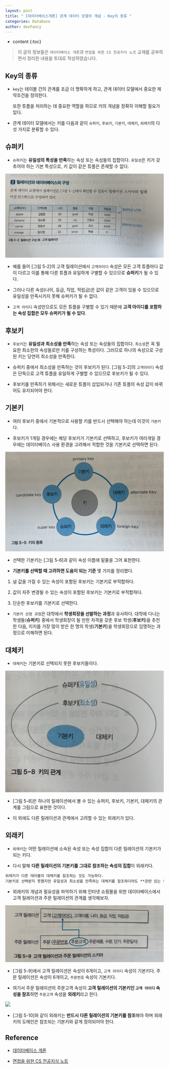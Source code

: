 ```yaml
---
layout: post
title: " [데이터베이스개론] 관계 데이터 모델의 개념 - Key의 종류 "
categories: Database
author: devFancy
---
```

* content
{:toc}

> 이 글의 정보들은 `데이터베이스 개론`과 `면접을 위한 CS 전공지식 노트` 교재를 공부하면서 정리한 내용을 토대로 작성하였습니다.

## Key의 종류

* `key`는 테이블 간의 관계를 조금 더 명확하게 하고, 관계 데이터 모델에서 중요한 제약조건을 정의한다.

    또한 튜플을 처리하는 데 중요한 역할을 하므로 키의 개념을 정확히 이해할 필요가 있다.

* 관계 데이터 모델에서는 키를 다음과 같이 `슈퍼키`, `후보키`, `기본키`, `대체키`, `외래키`의 다섯 가지로 분류할 수 있다.

## 슈퍼키

* `슈퍼키`는 **유일성의 특성을 만족**하는 속성 또는 속성들의 집합이다. `유일성`은 키가 갖추어야 하는 기본 특성으로, 키 값이 같은 튜플은 존재할 수 없다.

![](/assets/img/db/db-rdb-concept-key-1.jpg)

* 예를 들어 [그림 5-2]의 고객 릴레이션에서 `고객아이디` 속성은 모든 고객 튜플마다 값이 다르고 이를 통해 다른 튜플과 유일하게 구별할 수 있으므로 **슈퍼키**가 될 수 있다.

* 그러나 다른 속성(나이, 등급, 직업, 적립금)은 값이 같은 고객이 있을 수 있으므로 유일성을 만족시키지 못해 슈퍼키가 될 수 없다.

* `고객 아이디` 속성만으로도 모든 튜플을 구별할 수 있기 때문에 **고객 아이디를 포함하는 속성 집합은 모두 슈퍼키가 될 수 있다**.

## 후보키

* `후보키`는 **유일성과 최소성을 만족**하는 속성 또는 속성들의 집합이다. `최소성`은 꼭 필요한 최소한의 속성들로만 키를 구성하는 특성이다. 그러므로 하나의 속성으로 구성된 키는 당연히 최소성을 만족한다.

* 슈퍼키 중에서 최소성을 만족하는 것이 후보키가 된다. [그림 5-2]의 `고객아이디` 속성은 단독으로 고객 튜플을 유일하게 구별할 수 있으므로 후보키가 될 수 있다.

* 후보키를 만족하기 위해서는 새로운 튜플이 삽입되거나 기존 튜플의 속성 값이 바뀌어도 유지되어야 한다.

## 기본키

* 여러 후보키 중에서 기본적으로 사용할 키를 반드시 선택해야 하는데 이것이 `기본키`다. 

* 후보키가 1개일 경우에는 해당 후보키가 기본키로 선택하고, 후보키가 여러개일 경우에는 데이터베이스 사용 환경을 고려해서 적합한 것을 기본키로 선택하면 된다.

![](/assets/img/db/db-rdb-concept-key-2.jpg)

* 선택한 기본키는 [그림 5-6]과 같이 속성 이름에 밑줄을 그어 표헌한다.

* **기본키를 선택할 때 고려하면 도움이 되는 기준** 몇 가지를 정리했다.

1. 널 값을 가질 수 있는 속성이 포함된 후보키는 기본키로 부적합하다.

2. 값이 자주 변경될 수 있는 속성이 포함된 후보키는 기본키로 부적합하다.

3. 단순한 후보키를 기본키로 선택한다.

* `기본키 선정 과정`은 대학에서 **학생회장을 선발하는 과정**과 유사하다. 대학에 다니는 학생들(**슈퍼키**) 중에서 학생회장이 될 만한 자격을 갖춘 후보 학생(**후보키**)을 추천한 다음, 지지를 가장 많이 받은 한 명의 학생(**기본키**)을 학생회장으로 임명하는 과정으로 이해하면 된다.

## 대체키

* `대채키`는 기본키로 선택되지 못한 후보키들이다. 

![](/assets/img/db/db-rdb-concept-key-3.jpg)

* [그림 5-8]은 하나의 릴레이션에서 볼 수 있는 슈퍼키, 후보키, 기본키, 대체키의 관계를 그림으로 표현한 것이다.

* 이 외에도 다른 릴레이션과 관계에서 고려할 수 있는 외래키가 있다.

## 외래키

* `외래키`는 어떤 릴레이션에 소속된 속성 또는 속성 집합이 다른 릴레이션의 기본키가 되는 키다.

* 다시 말해 **다른 릴레이션의 기본키를 그대로 참조하는 속성의 집합**이 외래키다.

```markdown
외래키가 다른 테이블의 대체키를 참조하는 것도 가능하다.
기본키로 선택받지 못했지만 유일성과 최소성을 만족하는 대체키를 참조하더라도 **관련 있는 튜플을 구분할 수 있기 때문**이다.
```

* 외래키의 개념과 필요성을 파악하기 위해 인터넷 쇼핑몰을 위한 데이터베이스에서 고객 릴레이션과 주문 릴레이션의 관계를 생각해보자.

![](/assets/img/db/db-rdb-concept-key-4.jpg)

* [그림 5-9]에서 고객 릴레이션은 속성이 6개이고, `고객 아이디` 속성이 기본키다. 주문 릴레이션은 속성이 6개이고, `주문번호` 속성이 기본키다.

* 여기서 주문 릴레이션의 주문고객 속성이 **고객 릴레이션의 기본키인 `고객 아이디` 속성을 참조**하면 `주문고객` 속성을 **외래키**라고 한다.

![](/assets/img/db/db-rdb-concept-key-5.jpg)

* [그림 5-10]와 같이 외래키는 **반드시 다른 릴레이션의 기본키를 참조**해야 하며 외래키의 도메인은 참조되는 기본키와 같게 정의되어야 한다.

## Reference

* [데이터베이스 개론](https://product.kyobobook.co.kr/detail/S000001743852)

* [면접을 위한 CS 전공지식 노트](https://product.kyobobook.co.kr/detail/S000001834833)
